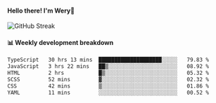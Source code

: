 #### Hello there! I'm Wery👋


![GitHub Streak](https://github-readme-streak-stats.herokuapp.com/?user=weryzebra-yue&theme=swift&hide_border=false&include_all_commits=true)



#### 📊 Weekly development breakdown
<!--START_SECTION:waka-->

```txt
TypeScript   30 hrs 13 mins  ████████████████████░░░░░   79.83 %
JavaScript   3 hrs 22 mins   ██▒░░░░░░░░░░░░░░░░░░░░░░   08.92 %
HTML         2 hrs           █▒░░░░░░░░░░░░░░░░░░░░░░░   05.32 %
SCSS         52 mins         ▓░░░░░░░░░░░░░░░░░░░░░░░░   02.32 %
CSS          42 mins         ▒░░░░░░░░░░░░░░░░░░░░░░░░   01.86 %
YAML         11 mins         ░░░░░░░░░░░░░░░░░░░░░░░░░   00.52 %
```

<!--END_SECTION:waka-->
